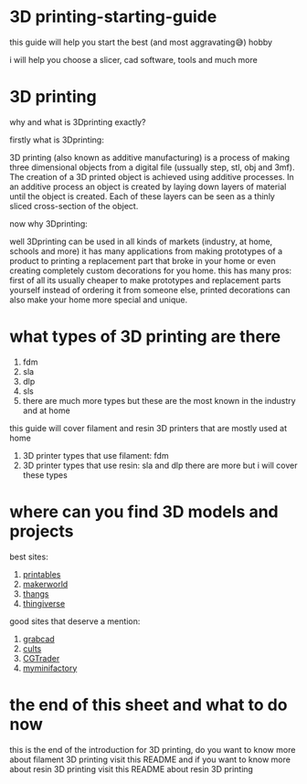 # 3D printing-starting-guide
this guide will help you start the best (and most aggravating😅) hobby

i will help you choose a slicer, cad software, tools and much more

# 3D printing
why and what is 3Dprinting exactly?

firstly what is 3Dprinting:

3D printing (also known as additive manufacturing) is a process of making three dimensional objects from a digital file (ussually step, stl, obj and 3mf).
The creation of a 3D printed object is achieved using additive processes. In an additive process an object is created by laying down layers of material until the object is created. Each of these layers can be seen as a thinly sliced cross-section of the object.

now why 3Dprinting:

well 3Dprinting can be used in all kinds of markets (industry, at home, schools and more) it has many applications from making prototypes of a product to printing a replacement part that broke in your home or even creating completely custom decorations for you home. this has many pros: first of all its usually cheaper to make prototypes and replacement parts yourself instead of ordering it from someone else, printed decorations can also make your home more special and unique.

# what types of 3D printing are there
1. fdm
2. sla
3. dlp
4. sls
5. there are much more types but these are the most known in the industry and at home

this guide will cover filament and resin 3D printers that are mostly used at home
1. 3D printer types that use filament: fdm
2. 3D printer types that use resin: sla and dlp
there are more but i will cover these types

# where can you find 3D models and projects

best sites:
1. [printables](https://www.printables.com/)
2. [makerworld](https://makerworld.com/en)
3. [thangs](https://thangs.com/?sort=trending)
4. [thingiverse](https://www.thingiverse.com/)

good sites that deserve a mention:
1. [grabcad](https://grabcad.com/library)
2. [cults](https://cults3d.com/)
3. [CGTrader](https://www.cgtrader.com/)
4. [myminifactory](https://www.myminifactory.com/)

# the end of this sheet and what to do now

this is the end of the introduction for 3D printing, do you want to know more about filament 3D printing visit this README and if you want to know more about resin 3D printing visit this README about resin 3D printing
